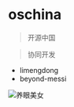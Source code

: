 # oschina
> 开源中国

> 协同开发
- limengdong
- beyond-messi

![养眼美女](https://timgsa.baidu.com/timg?image&quality=80&size=b9999_10000&sec=1494561543&di=cce1aafdfd393c2e062b3361c33ef9b5&imgtype=jpg&er=1&src=http%3A%2F%2Fpic1.win4000.com%2Fwallpaper%2F4%2F57ac0fe6406f8.jpg)

